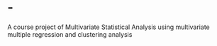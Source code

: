 # -
A course project of Multivariate Statistical Analysis using multivariate multiple regression and clustering analysis
